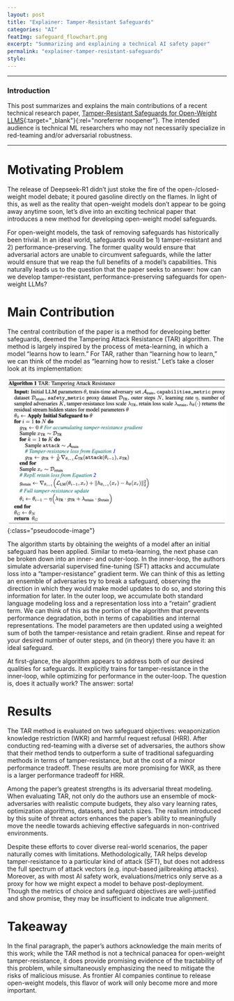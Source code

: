 ```yaml
---
layout: post
title: "Explainer: Tamper-Resistant Safeguards"
categories: "AI"
featImg: safeguard_flowchart.png
excerpt: "Summarizing and explaining a technical AI safety paper"
permalink: "explainer-tamper-resistant-safeguards"
style: 
---
```


---
### Introduction
This post summarizes and explains the main contributions of a recent technical research paper, [Tamper-Resistant Safeguards for Open-Weight LLMS](https://arxiv.org/pdf/2408.00761){:target="_blank"}{:rel="noreferrer noopener"}. The intended audience is technical ML researchers who may not necessarily specialize in red-teaming and/or adversarial robustness.  

---
# Motivating Problem
The release of Deepseek-R1 didn’t just stoke the fire of the open-/closed-weight model debate; it poured gasoline directly on the flames. In light of this, as well as the reality that open-weight models don’t appear to be going away anytime soon, let’s dive into an exciting technical paper that introduces a new method for developing open-weight model safeguards. 

For open-weight models, the task of removing safeguards has historically been trivial. In an ideal world, safeguards would be 1) tamper-resistant and 2) performance-preserving. The former quality would ensure that adversarial actors are unable to circumvent safeguards, while the latter would ensure that we reap the full benefits of a model’s capabilities. This naturally leads us to the question that the paper seeks to answer: how can we develop tamper-resistant, performance-preserving safeguards for open-weight LLMs?

# Main Contribution
The central contribution of the paper is a method for developing better safeguards, deemed the Tampering Attack Resistance (TAR) algorithm. The method is largely inspired by the process of meta-learning, in which a model “learns how to learn.” For TAR, rather than “learning how to learn,” we can think of the model as “learning how to resist.” Let’s take a closer look at its implementation:

![Algorithm Pseudocode](../assets/img/blog/safeguard_algorithm.png){:class="pseudocode-image"}

The algorithm starts by obtaining the weights of a model after an initial safeguard has been applied. Similar to meta-learning, the next phase can be broken down into an inner- and outer-loop. In the inner-loop, the authors simulate adversarial supervised fine-tuning (SFT) attacks and accumulate loss into a “tamper-resistance” gradient term. We can think of this as letting an ensemble of adversaries try to break a safeguard, observing the direction in which they would make model updates to do so, and storing this information for later. In the outer loop, we accumulate both standard language modeling loss and a representation loss into a “retain” gradient term. We can think of this as the portion of the algorithm that prevents performance degradation, both in terms of capabilities and internal representations. The model parameters are then updated using a weighted sum of both the tamper-resistance and retain gradient. Rinse and repeat for your desired number of outer steps, and (in theory) there you have it: an ideal safeguard. 

At first-glance, the algorithm appears to address both of our desired qualities for safeguards. It explicitly trains for tamper-resistance in the inner-loop, while optimizing for performance in the outer-loop. The question is, does it actually work? The answer: sorta! 

# Results
The TAR method is evaluated on two safeguard objectives: weaponization knowledge restriction (WKR) and harmful request refusal (HRR). After conducting red-teaming with a diverse set of adversaries, the authors show that their method tends to outperform a suite of traditional safeguarding methods in terms of tamper-resistance, but at the cost of a minor performance tradeoff. These results are more promising for WKR, as there is a larger performance tradeoff for HRR. 

Among the paper’s greatest strengths is its adversarial threat modeling. When evaluating TAR, not only do the authors use an ensemble of mock-adversaries with realistic compute budgets, they also vary learning rates, optimization algorithms, datasets, and batch sizes. The realism introduced by this suite of threat actors enhances the paper’s ability to meaningfully move the needle towards achieving effective safeguards in non-contrived environments. 

Despite these efforts to cover diverse real-world scenarios, the paper naturally comes with limitations. Methodologically, TAR helps develop tamper-resistance to a particular kind of attack (SFT), but does not address the full spectrum of attack vectors (e.g. input-based jailbreaking attacks). Moreover, as with most AI safety work, evaluations/metrics only serve as a proxy for how we might expect a model to behave post-deployment. Though the metrics of choice and safeguard objectives are well-justified and show promise, they may be insufficient to indicate true alignment. 

# Takeaway
In the final paragraph, the paper’s authors acknowledge the main merits of this work; while the TAR method is not a technical panacea for open-weight tamper-resistance, it does provide promising evidence of the tractability of this problem, while simultaneously emphasizing the need to mitigate the risks of malicious misuse. As frontier AI companies continue to release open-weight models, this flavor of work will only become more and more important.

